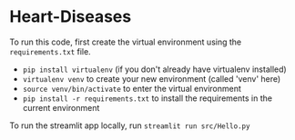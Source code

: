 # Heart-Diseases

To run this code, first create the virtual environment using the `requirements.txt` file.

* `pip install virtualenv` (if you don't already have virtualenv installed)
* `virtualenv venv` to create your new environment (called 'venv' here)
* `source venv/bin/activate` to enter the virtual environment
* `pip install -r requirements.txt` to install the requirements in the current environment

To run the streamlit app locally, run `streamlit run src/Hello.py`